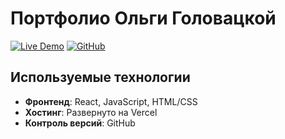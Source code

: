 # Портфолио Ольги Головацкой

[![Live Demo](https://img.shields.io/badge/-Live%20Demo-brightgreen)](https://olgagol.vercel.app) 
[![GitHub](https://img.shields.io/badge/-Source%20Code-blue)](https://github.com/Olga-Gol/Portfolio)

## Используемые технологии
- **Фронтенд**: React, JavaScript, HTML/CSS
- **Хостинг**: Развернуто на Vercel
- **Контроль версий**: GitHub

